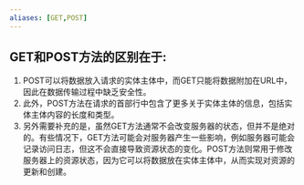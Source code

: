 ```yaml
---
aliases: [GET,POST]
---
```

## GET和POST方法的区别在于:
1. POST可以将数据放入请求的实体主体中，而GET只能将数据附加在URL中，因此在数据传输过程中缺乏安全性。
2. 此外，POST方法在请求的首部行中包含了更多关于实体主体的信息，包括实体主体内容的长度和类型。
3. 另外需要补充的是，虽然GET方法通常不会改变服务器的状态，但并不是绝对的。有些情况下，GET方法可能会对服务器产生一些影响，例如服务器可能会记录访问日志，但这不会直接导致资源状态的变化。POST方法则常用于修改服务器上的资源状态，因为它可以将数据放在实体主体中，从而实现对资源的更新和创建。
<!--ID: 1693151867266-->

